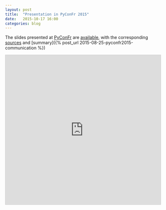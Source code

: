```yaml
---
layout: post
title:  "Presentation in PyConFr 2015"
date:   2015-10-17 16:00
categories: blog
---
```


The slides presented at [PyConFr](http://www.pycon.fr/2015) are [available](http://bebatut-slides.github.io/pycon-fr_2015/), with the corresponding [sources](https://github.com/bebatut-slides/pycon-fr_2015) and [summary]({% post_url 2015-08-25-pyconfr2015-communication %})

<iframe src="http://bebatut-slides.github.io/pycon-fr_2015/" width="595" height="485" frameborder="0" marginwidth="0" marginheight="0" scrolling="no" style="border:1px solid #CCC; border-width:1px; margin-bottom:5px; max-width: 100%;" allowfullscreen></iframe>
